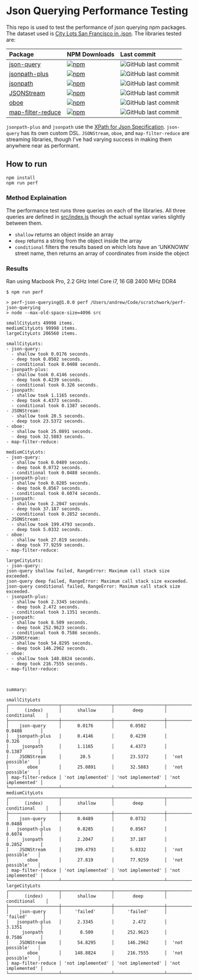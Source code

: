 # Json Querying Performance Testing

This repo is used to test the performance of json querying npm packages. The dataset used is [City Lots San Francisco in .json](https://github.com/zemirco/sf-city-lots-json).
The libraries tested are:

| Package                                                              | NPM Downloads                                                                                                  | Last commit                                                                                        |
| :--                                                                  | :--                                                                                                            | :--                                                                                                |
| [json-query](https://www.npmjs.com/package/json-query)               | [![npm](https://img.shields.io/npm/dw/json-query.svg)](https://www.npmjs.com/package/json-query)               | ![GitHub last commit](https://img.shields.io/github/last-commit/mmckegg/json-query.svg)            |
| [jsonpath-plus](https://www.npmjs.com/package/jsonpath-plus)         | [![npm](https://img.shields.io/npm/dw/jsonpath-plus.svg)](https://www.npmjs.com/package/jsonpath-plus)         | ![GitHub last commit](https://img.shields.io/github/last-commit/s3u/JSONPath.svg)                  |
| [jsonpath](https://www.npmjs.com/package/jsonpath)                   | [![npm](https://img.shields.io/npm/dw/jsonpath.svg)](https://www.npmjs.com/package/jsonpath)                   | ![GitHub last commit](https://img.shields.io/github/last-commit/dchester/jsonpath.svg)             |
| [JSONStream](https://www.npmjs.com/package/JSONStream)               | [![npm](https://img.shields.io/npm/dw/JSONStream.svg)](https://www.npmjs.com/package/JSONStream)               | ![GitHub last commit](https://img.shields.io/github/last-commit/dominictarr/JSONStream.svg)        |
| [oboe](https://www.npmjs.com/package/oboe)                           | [![npm](https://img.shields.io/npm/dw/oboe.svg)](https://www.npmjs.com/package/oboe)                           | ![GitHub last commit](https://img.shields.io/github/last-commit/jimhigson/oboe.js.svg)             |
| [map-filter-reduce](https://www.npmjs.com/package/map-filter-reduce) | [![npm](https://img.shields.io/npm/dw/map-filter-reduce.svg)](https://www.npmjs.com/package/map-filter-reduce) | ![GitHub last commit](https://img.shields.io/github/last-commit/dominictarr/map-filter-reduce.svg) |

`jsonpath-plus` and `jsonpath` use the [XPath for Json Specification](https://goessner.net/articles/JsonPath).
`json-query` has its own custom DSL. `JSONStream`, `oboe`, and `map-filter-reduce` are streaming libraries, though I've had varying success in making them anywhere near as performant.

## How to run

```
npm install
npm run perf
```

### Method Explaination

The performance test runs three queries on each of the libraries. All three queries are defined in
[src/index.js](./src/index.js) though the actual syntax varies slightly between them.

- `shallow` returns an object inside an array
- `deep` returns a string from the object inside the array
- `conditional` filters the results based on which lots have an 'UNKNOWN' street name, then returns an array
  of coordinates from inside the object

### Results

Ran using Macbook Pro, 2.2 GHz Intel Core i7, 16 GB 2400 MHz DDR4

```
$ npm run perf

> perf-json-querying@1.0.0 perf /Users/andrew/Code/scratchwork/perf-json-querying
> node --max-old-space-size=4096 src

smallCityLots 49998 items.
mediumCityLots 99998 items.
largeCityLots 206560 items.

smallCityLots:
- json-query:
  - shallow took 0.0176 seconds.
  - deep took 0.0502 seconds.
  - conditional took 0.0408 seconds.
- jsonpath-plus:
  - shallow took 0.4146 seconds.
  - deep took 0.4239 seconds.
  - conditional took 0.326 seconds.
- jsonpath:
  - shallow took 1.1165 seconds.
  - deep took 4.4373 seconds.
  - conditional took 0.1387 seconds.
- JSONStream:
  - shallow took 20.5 seconds.
  - deep took 23.5372 seconds.
- oboe:
  - shallow took 25.0891 seconds.
  - deep took 32.5883 seconds.
- map-filter-reduce:

mediumCityLots:
- json-query:
  - shallow took 0.0489 seconds.
  - deep took 0.0732 seconds.
  - conditional took 0.0488 seconds.
- jsonpath-plus:
  - shallow took 0.8285 seconds.
  - deep took 0.8567 seconds.
  - conditional took 0.6074 seconds.
- jsonpath:
  - shallow took 2.2047 seconds.
  - deep took 37.187 seconds.
  - conditional took 0.2852 seconds.
- JSONStream:
  - shallow took 199.4793 seconds.
  - deep took 5.0332 seconds.
- oboe:
  - shallow took 27.819 seconds.
  - deep took 77.9259 seconds.
- map-filter-reduce:

largeCityLots:
- json-query:
json-query shallow failed, RangeError: Maximum call stack size exceeded.
json-query deep failed, RangeError: Maximum call stack size exceeded.
json-query conditional failed, RangeError: Maximum call stack size exceeded.
- jsonpath-plus:
  - shallow took 2.3345 seconds.
  - deep took 2.472 seconds.
  - conditional took 3.1351 seconds.
- jsonpath:
  - shallow took 8.509 seconds.
  - deep took 252.9623 seconds.
  - conditional took 0.7586 seconds.
- JSONStream:
  - shallow took 54.8295 seconds.
  - deep took 146.2962 seconds.
- oboe:
  - shallow took 148.8824 seconds.
  - deep took 216.7555 seconds.
- map-filter-reduce:



summary:

smallCityLots
┌───────────────────┬───────────────────┬───────────────────┬───────────────────┐
│      (index)      │      shallow      │       deep        │    conditional    │
├───────────────────┼───────────────────┼───────────────────┼───────────────────┤
│    json-query     │      0.0176       │      0.0502       │      0.0408       │
│   jsonpath-plus   │      0.4146       │      0.4239       │       0.326       │
│     jsonpath      │      1.1165       │      4.4373       │      0.1387       │
│    JSONStream     │       20.5        │      23.5372      │  'not possible'   │
│       oboe        │      25.0891      │      32.5883      │  'not possible'   │
│ map-filter-reduce │ 'not implemented' │ 'not implemented' │ 'not implemented' │
└───────────────────┴───────────────────┴───────────────────┴───────────────────┘
mediumCityLots
┌───────────────────┬───────────────────┬───────────────────┬───────────────────┐
│      (index)      │      shallow      │       deep        │    conditional    │
├───────────────────┼───────────────────┼───────────────────┼───────────────────┤
│    json-query     │      0.0489       │      0.0732       │      0.0488       │
│   jsonpath-plus   │      0.8285       │      0.8567       │      0.6074       │
│     jsonpath      │      2.2047       │      37.187       │      0.2852       │
│    JSONStream     │     199.4793      │      5.0332       │  'not possible'   │
│       oboe        │      27.819       │      77.9259      │  'not possible'   │
│ map-filter-reduce │ 'not implemented' │ 'not implemented' │ 'not implemented' │
└───────────────────┴───────────────────┴───────────────────┴───────────────────┘
largeCityLots
┌───────────────────┬───────────────────┬───────────────────┬───────────────────┐
│      (index)      │      shallow      │       deep        │    conditional    │
├───────────────────┼───────────────────┼───────────────────┼───────────────────┤
│    json-query     │     'failed'      │     'failed'      │     'failed'      │
│   jsonpath-plus   │      2.3345       │       2.472       │      3.1351       │
│     jsonpath      │       8.509       │     252.9623      │      0.7586       │
│    JSONStream     │      54.8295      │     146.2962      │  'not possible'   │
│       oboe        │     148.8824      │     216.7555      │  'not possible'   │
│ map-filter-reduce │ 'not implemented' │ 'not implemented' │ 'not implemented' │
└───────────────────┴───────────────────┴───────────────────┴───────────────────┘
```
